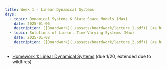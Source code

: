 ```yaml
---
title: Week 1 - Linear Dynamical Systems
days:
  - topic: Dynamical Systems & State Space Models (Max)
    date: 2025-01-06
    description: ([Boardwork](./assets/boardwork/lecture_1.pdf)) (<a href="https://www.youtube.com/playlist?list=PLU2v_5UVjn7d6-pFEjqvXhI0fE83DfncU">Video</a>) <br /> Reading - LN 1, LN 2.1, CD 2.1, CD 5
  - topic: Solutions of Linear, Time-Varying Systems (Max)
    date: 2025-01-08
    description: ([Boardwork](./assets/boardwork/lecture_2.pdf)) (<a href="https://www.youtube.com/playlist?list=PLU2v_5UVjn7d6-pFEjqvXhI0fE83DfncU">Video</a>) <br /> Reading - LN 2.2, CD 2.1
---
```

- [Homework 1: Linear Dynamical Systems](./assets/hw/CDS_131_Homework_1.pdf) (due 1/20, extended due to wildfires)

<a id="Week2"></a>
